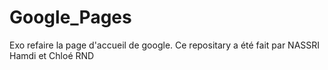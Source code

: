 # Google_Pages
Exo refaire la page d'accueil de google. Ce repositary a été fait par NASSRI Hamdi et Chloé RND
